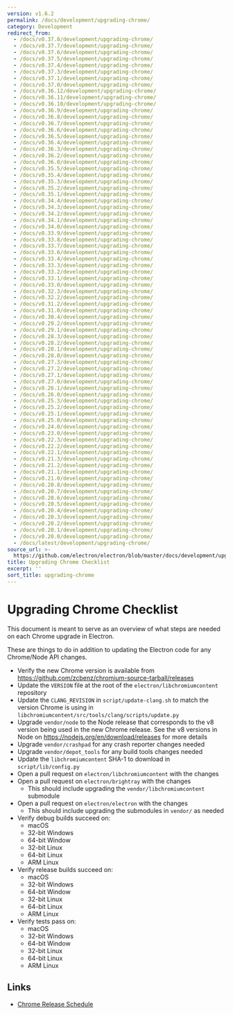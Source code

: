 ```yaml
---
version: v1.6.2
permalink: /docs/development/upgrading-chrome/
category: Development
redirect_from:
  - /docs/v0.37.8/development/upgrading-chrome/
  - /docs/v0.37.7/development/upgrading-chrome/
  - /docs/v0.37.6/development/upgrading-chrome/
  - /docs/v0.37.5/development/upgrading-chrome/
  - /docs/v0.37.4/development/upgrading-chrome/
  - /docs/v0.37.3/development/upgrading-chrome/
  - /docs/v0.37.1/development/upgrading-chrome/
  - /docs/v0.37.0/development/upgrading-chrome/
  - /docs/v0.36.12/development/upgrading-chrome/
  - /docs/v0.36.11/development/upgrading-chrome/
  - /docs/v0.36.10/development/upgrading-chrome/
  - /docs/v0.36.9/development/upgrading-chrome/
  - /docs/v0.36.8/development/upgrading-chrome/
  - /docs/v0.36.7/development/upgrading-chrome/
  - /docs/v0.36.6/development/upgrading-chrome/
  - /docs/v0.36.5/development/upgrading-chrome/
  - /docs/v0.36.4/development/upgrading-chrome/
  - /docs/v0.36.3/development/upgrading-chrome/
  - /docs/v0.36.2/development/upgrading-chrome/
  - /docs/v0.36.0/development/upgrading-chrome/
  - /docs/v0.35.5/development/upgrading-chrome/
  - /docs/v0.35.4/development/upgrading-chrome/
  - /docs/v0.35.3/development/upgrading-chrome/
  - /docs/v0.35.2/development/upgrading-chrome/
  - /docs/v0.35.1/development/upgrading-chrome/
  - /docs/v0.34.4/development/upgrading-chrome/
  - /docs/v0.34.3/development/upgrading-chrome/
  - /docs/v0.34.2/development/upgrading-chrome/
  - /docs/v0.34.1/development/upgrading-chrome/
  - /docs/v0.34.0/development/upgrading-chrome/
  - /docs/v0.33.9/development/upgrading-chrome/
  - /docs/v0.33.8/development/upgrading-chrome/
  - /docs/v0.33.7/development/upgrading-chrome/
  - /docs/v0.33.6/development/upgrading-chrome/
  - /docs/v0.33.4/development/upgrading-chrome/
  - /docs/v0.33.3/development/upgrading-chrome/
  - /docs/v0.33.2/development/upgrading-chrome/
  - /docs/v0.33.1/development/upgrading-chrome/
  - /docs/v0.33.0/development/upgrading-chrome/
  - /docs/v0.32.3/development/upgrading-chrome/
  - /docs/v0.32.2/development/upgrading-chrome/
  - /docs/v0.31.2/development/upgrading-chrome/
  - /docs/v0.31.0/development/upgrading-chrome/
  - /docs/v0.30.4/development/upgrading-chrome/
  - /docs/v0.29.2/development/upgrading-chrome/
  - /docs/v0.29.1/development/upgrading-chrome/
  - /docs/v0.28.3/development/upgrading-chrome/
  - /docs/v0.28.2/development/upgrading-chrome/
  - /docs/v0.28.1/development/upgrading-chrome/
  - /docs/v0.28.0/development/upgrading-chrome/
  - /docs/v0.27.3/development/upgrading-chrome/
  - /docs/v0.27.2/development/upgrading-chrome/
  - /docs/v0.27.1/development/upgrading-chrome/
  - /docs/v0.27.0/development/upgrading-chrome/
  - /docs/v0.26.1/development/upgrading-chrome/
  - /docs/v0.26.0/development/upgrading-chrome/
  - /docs/v0.25.3/development/upgrading-chrome/
  - /docs/v0.25.2/development/upgrading-chrome/
  - /docs/v0.25.1/development/upgrading-chrome/
  - /docs/v0.25.0/development/upgrading-chrome/
  - /docs/v0.24.0/development/upgrading-chrome/
  - /docs/v0.23.0/development/upgrading-chrome/
  - /docs/v0.22.3/development/upgrading-chrome/
  - /docs/v0.22.2/development/upgrading-chrome/
  - /docs/v0.22.1/development/upgrading-chrome/
  - /docs/v0.21.3/development/upgrading-chrome/
  - /docs/v0.21.2/development/upgrading-chrome/
  - /docs/v0.21.1/development/upgrading-chrome/
  - /docs/v0.21.0/development/upgrading-chrome/
  - /docs/v0.20.8/development/upgrading-chrome/
  - /docs/v0.20.7/development/upgrading-chrome/
  - /docs/v0.20.6/development/upgrading-chrome/
  - /docs/v0.20.5/development/upgrading-chrome/
  - /docs/v0.20.4/development/upgrading-chrome/
  - /docs/v0.20.3/development/upgrading-chrome/
  - /docs/v0.20.2/development/upgrading-chrome/
  - /docs/v0.20.1/development/upgrading-chrome/
  - /docs/v0.20.0/development/upgrading-chrome/
  - /docs/latest/development/upgrading-chrome/
source_url: >-
  https://github.com/electron/electron/blob/master/docs/development/upgrading-chrome.md
title: Upgrading Chrome Checklist
excerpt: ''
sort_title: upgrading-chrome
---
```



<!--

Greetings, Electron hacker!

This file is generated automatically, so it should not be edited.

To make changes, head over to the electron/electron repository:

https://github.com/electron/electron/blob/master/docs/development/upgrading-chrome.md

-->

# Upgrading Chrome Checklist

This document is meant to serve as an overview of what steps are needed on each Chrome upgrade in Electron.

These are things to do in addition to updating the Electron code for any Chrome/Node API changes.

*   Verify the new Chrome version is available from https://github.com/zcbenz/chromium-source-tarball/releases
*   Update the `VERSION` file at the root of the `electron/libchromiumcontent` repository
*   Update the `CLANG_REVISION` in `script/update-clang.sh` to match the version Chrome is using in `libchromiumcontent/src/tools/clang/scripts/update.py`
*   Upgrade `vendor/node` to the Node release that corresponds to the v8 version being used in the new Chrome release. See the v8 versions in Node on https://nodejs.org/en/download/releases for more details
*   Upgrade `vendor/crashpad` for any crash reporter changes needed
*   Upgrade `vendor/depot_tools` for any build tools changes needed
*   Update the `libchromiumcontent` SHA-1 to download in `script/lib/config.py`
*   Open a pull request on `electron/libchromiumcontent` with the changes
*   Open a pull request on `electron/brightray` with the changes
    *   This should include upgrading the `vendor/libchromiumcontent` submodule
*   Open a pull request on `electron/electron` with the changes
    *   This should include upgrading the submodules in `vendor/` as needed
*   Verify debug builds succeed on:
    *   macOS
    *   32-bit Windows
    *   64-bit Window
    *   32-bit Linux
    *   64-bit Linux
    *   ARM Linux
*   Verify release builds succeed on:
    *   macOS
    *   32-bit Windows
    *   64-bit Window
    *   32-bit Linux
    *   64-bit Linux
    *   ARM Linux
*   Verify tests pass on:
    *   macOS
    *   32-bit Windows
    *   64-bit Window
    *   32-bit Linux
    *   64-bit Linux
    *   ARM Linux

## Links

*   [Chrome Release Schedule](https://www.chromium.org/developers/calendar)
